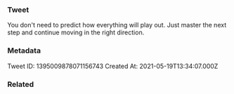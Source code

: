 ### Tweet
You don't need to predict how everything will play out. Just master the next step and continue moving in the right direction.

### Metadata
Tweet ID: 1395009878071156743
Created At: 2021-05-19T13:34:07.000Z

### Related

